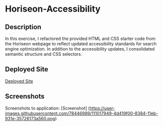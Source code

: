 # Horiseon-Accessibility

## Description  
In this exercise, I refactored the provided HTML and CSS starter code from the Horiseon webpage to reflect updated accessibility standards for search engine optimization. In addition to the accessibility updates, I consolidated semantic structure and CSS selectors.

## Deployed Site
[Deployed Site](https://sopeethong1.github.io/Horiseon-Accessibility/)

## Screenshots
Screenshots to application: 
[Screenshot]
(https://user-images.githubusercontent.com/78446989/111017949-4d419f00-8384-11eb-931e-35726173a560.png)

